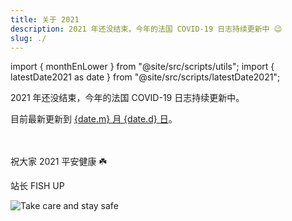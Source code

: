 ```yaml
---
title: 关于 2021
description: 2021 年还没结束，今年的法国 COVID-19 日志持续更新中 😉
slug: ./
---
```


import { monthEnLower } from "@site/src/scripts/utils";
import { latestDate2021 as date } from "@site/src/scripts/latestDate2021";

2021 年还没结束，今年的法国 COVID-19 日志持续更新中。

<div>目前最新更新到 <a href={`./${monthEnLower(date.m, 'en')}/${date.d}`}><span>{date.m}</span> 月 <span>{date.d}</span> 日</a>。</div><br /><br />

祝大家 2021 平安健康 ☘️

站长 FISH UP

![Take care and stay safe](/img/digest/love.jpg)